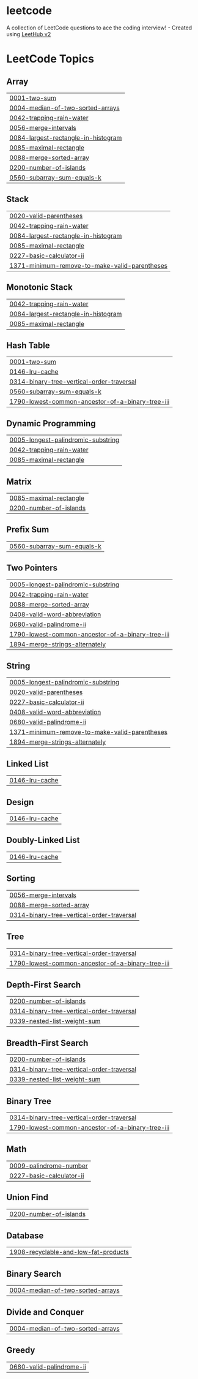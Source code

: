 # leetcode
A collection of LeetCode questions to ace the coding interview! - Created using [LeetHub v2](https://github.com/arunbhardwaj/LeetHub-2.0)

<!---LeetCode Topics Start-->
# LeetCode Topics
## Array
|  |
| ------- |
| [0001-two-sum](https://github.com/sjy2335/leetcode/tree/master/0001-two-sum) |
| [0004-median-of-two-sorted-arrays](https://github.com/sjy2335/leetcode/tree/master/0004-median-of-two-sorted-arrays) |
| [0042-trapping-rain-water](https://github.com/sjy2335/leetcode/tree/master/0042-trapping-rain-water) |
| [0056-merge-intervals](https://github.com/sjy2335/leetcode/tree/master/0056-merge-intervals) |
| [0084-largest-rectangle-in-histogram](https://github.com/sjy2335/leetcode/tree/master/0084-largest-rectangle-in-histogram) |
| [0085-maximal-rectangle](https://github.com/sjy2335/leetcode/tree/master/0085-maximal-rectangle) |
| [0088-merge-sorted-array](https://github.com/sjy2335/leetcode/tree/master/0088-merge-sorted-array) |
| [0200-number-of-islands](https://github.com/sjy2335/leetcode/tree/master/0200-number-of-islands) |
| [0560-subarray-sum-equals-k](https://github.com/sjy2335/leetcode/tree/master/0560-subarray-sum-equals-k) |
## Stack
|  |
| ------- |
| [0020-valid-parentheses](https://github.com/sjy2335/leetcode/tree/master/0020-valid-parentheses) |
| [0042-trapping-rain-water](https://github.com/sjy2335/leetcode/tree/master/0042-trapping-rain-water) |
| [0084-largest-rectangle-in-histogram](https://github.com/sjy2335/leetcode/tree/master/0084-largest-rectangle-in-histogram) |
| [0085-maximal-rectangle](https://github.com/sjy2335/leetcode/tree/master/0085-maximal-rectangle) |
| [0227-basic-calculator-ii](https://github.com/sjy2335/leetcode/tree/master/0227-basic-calculator-ii) |
| [1371-minimum-remove-to-make-valid-parentheses](https://github.com/sjy2335/leetcode/tree/master/1371-minimum-remove-to-make-valid-parentheses) |
## Monotonic Stack
|  |
| ------- |
| [0042-trapping-rain-water](https://github.com/sjy2335/leetcode/tree/master/0042-trapping-rain-water) |
| [0084-largest-rectangle-in-histogram](https://github.com/sjy2335/leetcode/tree/master/0084-largest-rectangle-in-histogram) |
| [0085-maximal-rectangle](https://github.com/sjy2335/leetcode/tree/master/0085-maximal-rectangle) |
## Hash Table
|  |
| ------- |
| [0001-two-sum](https://github.com/sjy2335/leetcode/tree/master/0001-two-sum) |
| [0146-lru-cache](https://github.com/sjy2335/leetcode/tree/master/0146-lru-cache) |
| [0314-binary-tree-vertical-order-traversal](https://github.com/sjy2335/leetcode/tree/master/0314-binary-tree-vertical-order-traversal) |
| [0560-subarray-sum-equals-k](https://github.com/sjy2335/leetcode/tree/master/0560-subarray-sum-equals-k) |
| [1790-lowest-common-ancestor-of-a-binary-tree-iii](https://github.com/sjy2335/leetcode/tree/master/1790-lowest-common-ancestor-of-a-binary-tree-iii) |
## Dynamic Programming
|  |
| ------- |
| [0005-longest-palindromic-substring](https://github.com/sjy2335/leetcode/tree/master/0005-longest-palindromic-substring) |
| [0042-trapping-rain-water](https://github.com/sjy2335/leetcode/tree/master/0042-trapping-rain-water) |
| [0085-maximal-rectangle](https://github.com/sjy2335/leetcode/tree/master/0085-maximal-rectangle) |
## Matrix
|  |
| ------- |
| [0085-maximal-rectangle](https://github.com/sjy2335/leetcode/tree/master/0085-maximal-rectangle) |
| [0200-number-of-islands](https://github.com/sjy2335/leetcode/tree/master/0200-number-of-islands) |
## Prefix Sum
|  |
| ------- |
| [0560-subarray-sum-equals-k](https://github.com/sjy2335/leetcode/tree/master/0560-subarray-sum-equals-k) |
## Two Pointers
|  |
| ------- |
| [0005-longest-palindromic-substring](https://github.com/sjy2335/leetcode/tree/master/0005-longest-palindromic-substring) |
| [0042-trapping-rain-water](https://github.com/sjy2335/leetcode/tree/master/0042-trapping-rain-water) |
| [0088-merge-sorted-array](https://github.com/sjy2335/leetcode/tree/master/0088-merge-sorted-array) |
| [0408-valid-word-abbreviation](https://github.com/sjy2335/leetcode/tree/master/0408-valid-word-abbreviation) |
| [0680-valid-palindrome-ii](https://github.com/sjy2335/leetcode/tree/master/0680-valid-palindrome-ii) |
| [1790-lowest-common-ancestor-of-a-binary-tree-iii](https://github.com/sjy2335/leetcode/tree/master/1790-lowest-common-ancestor-of-a-binary-tree-iii) |
| [1894-merge-strings-alternately](https://github.com/sjy2335/leetcode/tree/master/1894-merge-strings-alternately) |
## String
|  |
| ------- |
| [0005-longest-palindromic-substring](https://github.com/sjy2335/leetcode/tree/master/0005-longest-palindromic-substring) |
| [0020-valid-parentheses](https://github.com/sjy2335/leetcode/tree/master/0020-valid-parentheses) |
| [0227-basic-calculator-ii](https://github.com/sjy2335/leetcode/tree/master/0227-basic-calculator-ii) |
| [0408-valid-word-abbreviation](https://github.com/sjy2335/leetcode/tree/master/0408-valid-word-abbreviation) |
| [0680-valid-palindrome-ii](https://github.com/sjy2335/leetcode/tree/master/0680-valid-palindrome-ii) |
| [1371-minimum-remove-to-make-valid-parentheses](https://github.com/sjy2335/leetcode/tree/master/1371-minimum-remove-to-make-valid-parentheses) |
| [1894-merge-strings-alternately](https://github.com/sjy2335/leetcode/tree/master/1894-merge-strings-alternately) |
## Linked List
|  |
| ------- |
| [0146-lru-cache](https://github.com/sjy2335/leetcode/tree/master/0146-lru-cache) |
## Design
|  |
| ------- |
| [0146-lru-cache](https://github.com/sjy2335/leetcode/tree/master/0146-lru-cache) |
## Doubly-Linked List
|  |
| ------- |
| [0146-lru-cache](https://github.com/sjy2335/leetcode/tree/master/0146-lru-cache) |
## Sorting
|  |
| ------- |
| [0056-merge-intervals](https://github.com/sjy2335/leetcode/tree/master/0056-merge-intervals) |
| [0088-merge-sorted-array](https://github.com/sjy2335/leetcode/tree/master/0088-merge-sorted-array) |
| [0314-binary-tree-vertical-order-traversal](https://github.com/sjy2335/leetcode/tree/master/0314-binary-tree-vertical-order-traversal) |
## Tree
|  |
| ------- |
| [0314-binary-tree-vertical-order-traversal](https://github.com/sjy2335/leetcode/tree/master/0314-binary-tree-vertical-order-traversal) |
| [1790-lowest-common-ancestor-of-a-binary-tree-iii](https://github.com/sjy2335/leetcode/tree/master/1790-lowest-common-ancestor-of-a-binary-tree-iii) |
## Depth-First Search
|  |
| ------- |
| [0200-number-of-islands](https://github.com/sjy2335/leetcode/tree/master/0200-number-of-islands) |
| [0314-binary-tree-vertical-order-traversal](https://github.com/sjy2335/leetcode/tree/master/0314-binary-tree-vertical-order-traversal) |
| [0339-nested-list-weight-sum](https://github.com/sjy2335/leetcode/tree/master/0339-nested-list-weight-sum) |
## Breadth-First Search
|  |
| ------- |
| [0200-number-of-islands](https://github.com/sjy2335/leetcode/tree/master/0200-number-of-islands) |
| [0314-binary-tree-vertical-order-traversal](https://github.com/sjy2335/leetcode/tree/master/0314-binary-tree-vertical-order-traversal) |
| [0339-nested-list-weight-sum](https://github.com/sjy2335/leetcode/tree/master/0339-nested-list-weight-sum) |
## Binary Tree
|  |
| ------- |
| [0314-binary-tree-vertical-order-traversal](https://github.com/sjy2335/leetcode/tree/master/0314-binary-tree-vertical-order-traversal) |
| [1790-lowest-common-ancestor-of-a-binary-tree-iii](https://github.com/sjy2335/leetcode/tree/master/1790-lowest-common-ancestor-of-a-binary-tree-iii) |
## Math
|  |
| ------- |
| [0009-palindrome-number](https://github.com/sjy2335/leetcode/tree/master/0009-palindrome-number) |
| [0227-basic-calculator-ii](https://github.com/sjy2335/leetcode/tree/master/0227-basic-calculator-ii) |
## Union Find
|  |
| ------- |
| [0200-number-of-islands](https://github.com/sjy2335/leetcode/tree/master/0200-number-of-islands) |
## Database
|  |
| ------- |
| [1908-recyclable-and-low-fat-products](https://github.com/sjy2335/leetcode/tree/master/1908-recyclable-and-low-fat-products) |
## Binary Search
|  |
| ------- |
| [0004-median-of-two-sorted-arrays](https://github.com/sjy2335/leetcode/tree/master/0004-median-of-two-sorted-arrays) |
## Divide and Conquer
|  |
| ------- |
| [0004-median-of-two-sorted-arrays](https://github.com/sjy2335/leetcode/tree/master/0004-median-of-two-sorted-arrays) |
## Greedy
|  |
| ------- |
| [0680-valid-palindrome-ii](https://github.com/sjy2335/leetcode/tree/master/0680-valid-palindrome-ii) |
<!---LeetCode Topics End-->